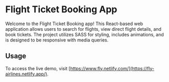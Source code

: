 # Flight Ticket Booking App

Welcome to the Flight Ticket Booking app! This React-based web application allows users to search for flights, view direct flight details, and book tickets. The project utilizes SASS for styling, includes animations, and is designed to be responsive with media queries.

## Usage

To access the live demo, visit [https://www.fly.netlify.com/](https://fly-airlines.netlify.app/).
